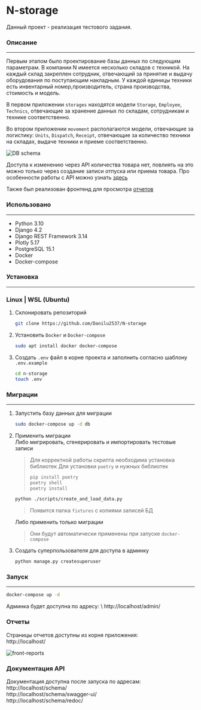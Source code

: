 # N-storage

Данный проект - реализация тестового задания.

### Описание
---
Первым этапом было проектирование базы данных по следующим параметрам. В компании N имеется несколько складов с техникой. На каждый склад закреплен сотрудник, отвечающий
за принятие и выдачу оборудования по поступающим накладным. У каждой единицы техники есть инвентарный номер,производитель, страна производства, стоимость и модель.

В первом приложении `storages` находятся модели `Storage`, `Employee`, `Technics`, отвечающие за хранение данных по складам, сотрудникам и технике соответственно.

Во втором приложении `movement` располагаются модели, отвечающие за логистику: `Units`, `Dispatch`, `Receipt`, отвечающие за количество техники на складах, выдаче техники и приеме соответственно.

![DB schema]()

Доступа к изменению через API количества товара нет, повлиять на это можно только через создание записи отпуска или приема товара. Про особенности работы с API можно узнать [здесь](#APIdoc)

Также был реализован фронтенд для просмотра [отчетов](#reports)

### Использовано
---
- Python 3.10
- Django 4.2
- Django REST Framework 3.14
- Plotly 5.17
- PostgreSQL 15.1
- Docker
- Docker-compose

### Установка
---
### Linux | WSL (Ubuntu)

1. Склонировать репозиторий

    ```bash
    git clone https://github.com/Danilu2537/N-storage
    ```
2. Установить `Docker` и `Docker-compose`

    ```bash
    sudo apt install docker docker-compose
    ```

3. Создать `.env` файл в корне проекта и заполнить согласно шаблону `.env.example`

    ```bash
    cd n-storage
    touch .env
    ```

### Миграции
---

1. Запустить базу данных для миграции

    ```bash
    sudo docker-compose up -d db
    ```

2. Применить миграции \
    Либо мигрировать, сгенерировать и импортировать тестовые записи

    > Для корректной работы скрипта необходима установка библиотек
    > Для установки `poetry` и нужных библиотек
    > ```bash
    > pip install poetry
    > poetry shell
    > poetry install
    > ```

    ```bash
    python ./scripts/create_and_load_data.py
    ```
    > Появится папка `fixtures` с копиями записей БД

    Либо применить только миграции

    > Они будут автоматически применены при запуске `docker-compose`

3. Создать суперпользователя для доступа в админку

    ```bash
    python manage.py createsuperuser
    ```
### Запуск
---
```bash
docker-compose up -d
```

Админка будет доступна по адресу: \ http://localhost/admin/

### <a id="reports"></a>Отчеты
Страницы отчетов доступны из корня приложения: \
    http://localhost/

![front-reports]()

### <a id="APIdoc"></a>Документация API
Документация доступна после запуска по адресам: \
    http://localhost/schema/ \
    http://localhost/schema/swagger-ui/ \
    http://localhost/schema/redoc/
